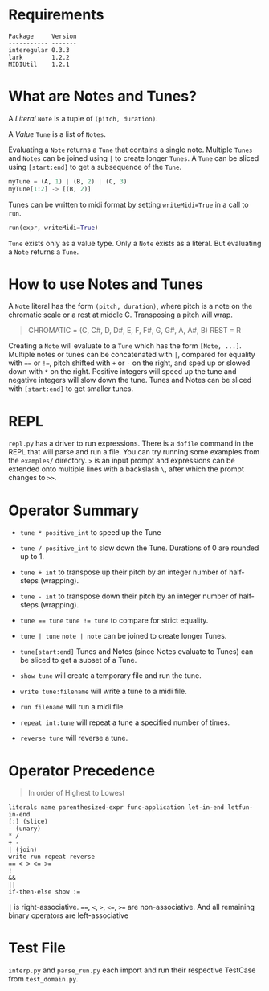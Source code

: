# Requirements

```
Package     Version
----------- -------
interegular 0.3.3
lark        1.2.2
MIDIUtil    1.2.1
```

# What are Notes and Tunes?

A <em>Literal</em> `Note` is a tuple of `(pitch, duration)`.

A <em>Value</em> `Tune` is a list of `Notes`.

Evaluating a `Note` returns a `Tune` that contains a single note. Multiple `Tunes`
and `Notes` can be joined using `|` to create longer `Tunes`. A `Tune` can be
sliced using `[start:end]` to get a subsequence of the `Tune`.

```python
myTune = (A, 1) | (B, 2) | (C, 3)
myTune[1:2] -> [(B, 2)]
```

Tunes can be written to midi format by setting `writeMidi=True` in a call to `run`.

```python
run(expr, writeMidi=True)
```

`Tune` exists only as a value type. Only a `Note` exists as a literal. But
evaluating a `Note` returns a `Tune`.

# How to use Notes and Tunes

A `Note` literal has the form `(pitch, duration)`, where pitch is a note on the
chromatic scale or a rest at middle C. Transposing a pitch will wrap.

> CHROMATIC = (C, C#, D, D#, E, F, F#, G, G#, A, A#, B)
> REST = R

Creating a `Note` will evaluate to a `Tune` which has the form `[Note, ...]`.
Multiple notes or tunes can be concatenated with `|`, compared for equality
with `==` or `!=`, pitch shifted with `+` or `-` on the right, and sped up or
slowed down with `*` on the right. Positive integers will speed up the tune and
negative integers will slow down the tune. Tunes and Notes can be sliced with
`[start:end]` to get smaller tunes.

# REPL

`repl.py` has a driver to run expressions. There is a `dofile` command in the REPL that will parse and run a file. You can try running some examples from the `examples/` directory. `>` is an input prompt and expressions can be extended onto multiple lines with a backslash `\`, after which the prompt changes to `>>`.

# Operator Summary

- `tune * positive_int` to speed up the Tune

- `tune / positive_int` to slow down the Tune.
  Durations of 0 are rounded up to 1.

- `tune + int` to transpose up their pitch
  by an integer number of half-steps (wrapping).

- `tune - int` to transpose down their pitch
  by an integer number of half-steps (wrapping).

- `tune == tune` `tune != tune` to compare for strict equality.

- `tune | tune` `note | note` can be joined to create longer Tunes.

- `tune[start:end]` Tunes and Notes (since Notes evaluate to Tunes) can be sliced to get a subset
  of a Tune.

- `show tune` will create a temporary file and run the tune.

- `write tune:filename` will write a tune to a midi file.

- `run filename` will run a midi file.

- `repeat int:tune` will repeat a tune a specified number of times.

- `reverse tune` will reverse a tune.

# Operator Precedence

> In order of Highest to Lowest

```
literals name parenthesized-expr func-application let-in-end letfun-in-end
[:] (slice)
- (unary)
* /
+ -
| (join)
write run repeat reverse
== < > <= >=
!
&&
||
if-then-else show :=
```

`|` is right-associative. `==`, `<`, `>`, `<=`, `>=` are non-associative.
And all remaining binary operators are left-associative

# Test File

`interp.py` and `parse_run.py` each import and run their respective TestCase from `test_domain.py`.
